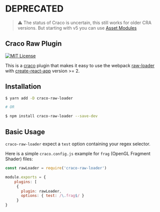 # DEPRECATED
> ⚠️ The status of Craco is uncertain, this still works for older CRA versions.
But starting with v5 you can use [Asset Modules](https://webpack.js.org/guides/asset-modules/)

## Craco Raw Plugin

[![MIT License](https://img.shields.io/badge/license-MIT-blue.svg)](LICENSE)

This is a [craco](https://github.com/sharegate/craco) plugin that makes it easy to use the webpack [raw-loader](https://github.com/webpack-contrib/raw-loader) with [create-react-app](https://facebook.github.io/create-react-app/) version >= 2.

## Installation

```bash
$ yarn add -D craco-raw-loader

# OR

$ npm install craco-raw-loader --save-dev
```

## Basic Usage

`craco-raw-loader` expect a `test` option containing your regex selector.

Here is a simple `craco.config.js` example for `frag` (OpenGL Fragment Shader) files:

```js
const rawLoader = require('craco-raw-loader')

module.exports = {
    plugins: [
     { 
       plugin: rawLoader,
       options: { test: /\.frag$/ }
     }
}
```

